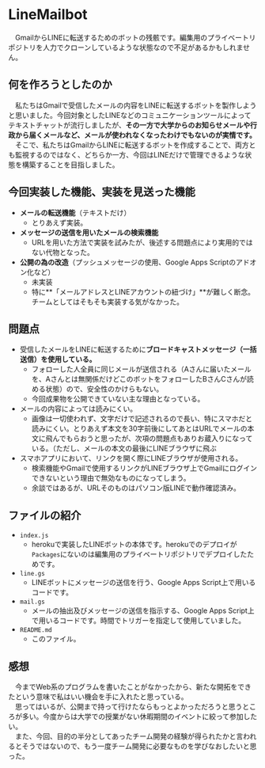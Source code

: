 # LineMailbot
　GmailからLINEに転送するためのボットの残骸です。編集用のプライベートリポジトリを人力でクローンしているような状態なので不足があるかもしれません。

## 何を作ろうとしたのか
　私たちはGmailで受信したメールの内容をLINEに転送するボットを製作しようと思いました。今回対象としたLINEなどのコミュニケーションツールによってテキストチャットが流行しましたが、**その一方で大学からのお知らせメールや行政から届くメールなど、メールが使われなくなったわけでもないのが実情です。**</br>
　そこで、私たちはGmailからLINEに転送するボットを作成することで、両方とも監視するのではなく、どちらか一方、今回はLINEだけで管理できるような状態を構築することを目指しました。

## 今回実装した機能、実装を見送った機能
* **メールの転送機能**（テキストだけ）
  * とりあえず実装。
* **メッセージの送信を用いたメールの検索機能**
  * URLを用いた方法で実装を試みたが、後述する問題点により実用的ではない代物となった。
* **公開の為の改造**（プッシュメッセージの使用、Google Apps Scriptのアドオン化など）
  * 未実装
  * 特に**「メールアドレスとLINEアカウントの紐づけ」**が難しく断念。チームとしてはそもそも実装する気がなかった。

## 問題点
* 受信したメールをLINEに転送するために**ブロードキャストメッセージ（一括送信）を使用している。**
  * フォローした人全員に同じメールが送信される（Aさんに届いたメールを、Aさんとは無関係だけどこのボットをフォローしたBさんCさんが読める状態）ので、安全性のかけらもない。
  * 今回成果物を公開できていない主な理由となっている。
* メールの内容によっては読みにくい。
  * 画像は一切使われず、文字だけで記述されるので長い、特にスマホだと読みにくい。とりあえず本文を30字前後にしてあとはURLでメールの本文に飛んでもらおうと思ったが、次項の問題点もありお蔵入りになっている。（ただし、メールの本文の最後にLINEブラウザに飛ぶ
* スマホアプリにおいて、リンクを開く際にLINEブラウザが使用される。
  * 検索機能やGmailで使用するリンクがLINEブラウザ上でGmailにログインできないという理由で無効なものになってしまう。
  * 余談ではあるが、URLそのものはパソコン版LINEで動作確認済み。

## ファイルの紹介
* `index.js`
  * herokuで実装したLINEボットの本体です。herokuでのデプロイが`Packages`にないのは編集用のプライベートリポジトリでデプロイしたためです。
* `line.gs`
  * LINEボットにメッセージの送信を行う、Google Apps Script上で用いるコードです。
* `mail.gs`
  * メールの抽出及びメッセージの送信を指示する、Google Apps Script上で用いるコードです。時間でトリガーを指定して使用していました。
* `README.md`
  * このファイル。
  
## 感想
　今までWeb系のプログラムを書いたことがなかったから、新たな開拓をできたという意味で私はいい機会を手に入れたと思っている。</br>
　思ってはいるが、公開まで持って行けたならもっとよかっただろうと思うところが多い。今度からは大学での授業がない休暇期間のイベントに絞って参加したい。</br>
　また、今回、目的の半分としてあったチーム開発の経験が得られたかと言われるとそうではないので、もう一度チーム開発に必要なものを学びなおしたいと思った。
